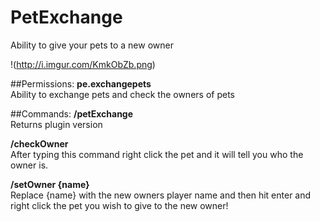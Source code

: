 # PetExchange
Ability to give your pets to a new owner

!(http://i.imgur.com/KmkObZb.png)


##Permissions:
**pe.exchangepets**  
Ability to exchange pets and check the owners of pets
  
##Commands:
**/petExchange**  
Returns plugin version

**/checkOwner**  
After typing this command right click the pet and it will tell you who the owner is.

**/setOwner {name}**  
Replace {name} with the new owners player name and then hit enter and right click the pet you wish to give to the new owner!
